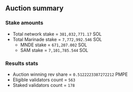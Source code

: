 ## Auction summary

### Stake amounts
- Total network stake = `381,032,771.17` SOL
- Total Marinade stake = `7,772,992.546` SOL
  - MNDE stake = `671,207.002` SOL
  - SAM stake = `7,101,785.544` SOL

### Results stats
- Auction winning rev share = `0.5122223387272212` PMPE
- Eligible validators count = `563`
- Staked validators count = `178`
